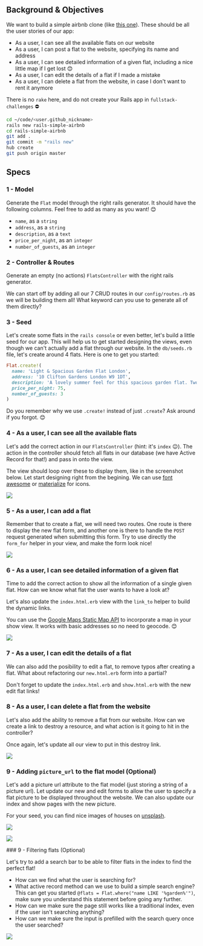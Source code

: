 ## Background & Objectives

We want to build a simple airbnb clone (like [this one](https://rails-simple-airbnb.herokuapp.com)). These should be all the user stories of our app:

- As a user, I can see all the available flats on our website
- As a user, I can post a flat to the website, specifying its name and address
- As a user, I can see detailed information of a given flat, including a nice little map if I get lost 😊
- As a user, I can edit the details of a flat if I made a mistake
- As a user, I can delete a flat from the website, in case I don't want to rent it anymore

There is no `rake` here, and do not create your Rails app in `fullstack-challenges` ⛔

```bash
cd ~/code/<user.github_nickname>
rails new rails-simple-airbnb
cd rails-simple-airbnb
git add .
git commit -m "rails new"
hub create
git push origin master
```

## Specs

### 1 - Model

Generate the `Flat` model through the right rails generator. It should have the following columns. Feel free to add as many as you want! 😊

- `name`, as a `string`
- `address`, as a `string`
- `description`, as a `text`
- `price_per_night`, as an `integer`
- `number_of_guests`, as an `integer`

### 2 - Controller & Routes

Generate an empty (no actions) `FlatsController` with the right rails generator.

We can start off by adding all our 7 CRUD routes in our `config/routes.rb` as we will be building them all! What keyword can you use to generate all of them directly?

### 3 - Seed

Let's create some flats in the `rails console` or even better, let's build a little seed for our app. This will help us to get started designing the views, even though we can't actually add a flat through our website. In the `db/seeds.rb` file, let's create around 4 flats. Here is one to get you started:

```ruby
Flat.create!(
  name: 'Light & Spacious Garden Flat London',
  address: '10 Clifton Gardens London W9 1DT',
  description: 'A lovely summer feel for this spacious garden flat. Two double bedrooms, open plan living area, large kitchen and a beautiful conservatory',
  price_per_night: 75,
  number_of_guests: 3
)
```

Do you remember why we use `.create!` instead of just `.create`? Ask around if you forgot. 😊

### 4 - As a user, I can see all the available flats

Let's add the correct action in our `FlatsController` (hint: it's `index` 😉). The action in the controller should fetch all flats in our database (we have Active Record for that!) and pass in onto the view.

The view should loop over these to display them, like in the screenshot below. Let start designing right from the begining. We can use [font awesome](http://fontawesome.io/icons/) or [materialize](http://materializecss.com/icons.html) for icons.

![](https://raw.githubusercontent.com/lewagon/fullstack-images/master/rails/simple-airbnb/index.png)

### 5 - As a user, I can add a flat

Remember that to create a flat, we will need two routes. One route is there to display the new flat form, and another one is there to handle the `POST` request generated when submitting this form. Try to use directly the `form_for` helper in your view, and make the form look nice!

![](https://raw.githubusercontent.com/lewagon/fullstack-images/master/rails/simple-airbnb/index.png)

### 6 - As a user, I can see detailed information of a given flat

Time to add the correct action to show all the information of a single given flat. How can we know what flat the user wants to have a look at?

Let's also update the `index.html.erb` view with the `link_to` helper to build the dynamic links.

You can use the [Google Maps Static Map API](https://developers.google.com/maps/documentation/static-maps/intro) to incorporate a map in your show view. It works with basic addresses so no need to geocode. 😊

![](https://raw.githubusercontent.com/lewagon/fullstack-images/master/rails/simple-airbnb/show.png)

### 7 - As a user, I can edit the details of a flat

We can also add the posibility to edit a flat, to remove typos after creating a flat. What about refactoring our `new.html.erb` form into a partial?

Don't forget to update the `index.html.erb` and `show.html.erb` with the new edit flat links!

### 8 - As a user, I can delete a flat from the website

Let's also add the ability to remove a flat from our website. How can we create a link to destroy a resource, and what action is it going to hit in the controller?

Once again, let's update all our view to put in this destroy link.

![](https://raw.githubusercontent.com/lewagon/fullstack-images/master/rails/simple-airbnb/index_2.png)

### 9 - Adding `picture_url` to the flat model (Optional)

Let's add a picture url attribute to the flat model (just storing a string of a picture url). Let update our new and edit forms to allow the user to specify a flat picture to be displayed throughout the website. We can also update our index and show pages with the new picture.

For your seed, you can find nice images of houses on [unsplash](https://unsplash.com/search/photos/house).

![](https://raw.githubusercontent.com/lewagon/fullstack-images/master/rails/simple-airbnb/show_2.png)

![](https://raw.githubusercontent.com/lewagon/fullstack-images/master/rails/simple-airbnb/index_3.png)

### 9 - Filtering flats (Optional)

Let's try to add a search bar to be able to filter flats in the index to find the perfect flat!

- How can we find what the user is searching for?
- What active record method can we use to build a simple search engine? This can get you started `@flats = Flat.where("name LIKE '%garden%'")`, make sure you understand this statement before going any further.
- How can we make sure the page still works like a traditional index, even if the user isn't searching anything?
- How can we make sure the input is prefilled with the search query once the user searched?

![](https://raw.githubusercontent.com/lewagon/fullstack-images/master/rails/simple-airbnb/index_4.png)
